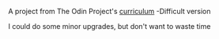 A project from The Odin Project's [curriculum](http://www.theodinproject.com/web-development-101/html-css) -Difficult version


I could do some minor upgrades, but don't want to waste time 
